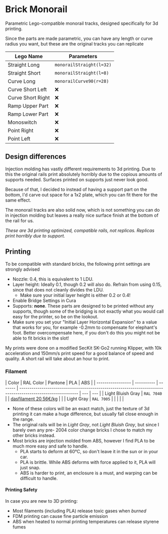 # Brick Monorail

Parametric Lego-compatible monorail tracks, designed specifically for 3d printing.

Since the parts are made parametric, you can have any length or curve radius you want,
but these are the original tracks you can replicate

| Lego Name         | Parameters               |
| ----------------- | ------------------------ |
| Straight Long     | `monorailStraight(l=32)` |
| Straight Short    | `monorailStraight(l=8)`  |
| Curve Long        | `monorailCurve90(r=28)`  |
| Curve Short Left  | ❌                       |
| Curve Short Right | ❌                       |
| Ramp Upper Part   | ❌                       |
| Ramp Lower Part   | ❌                       |
| Monoswitch        | ❌                       |
| Point Right       | ❌                       |
| Point Left        | ❌                       |

## Design differences

Injection molding has vastly different requirements to 3d printing.
Due to this the original rails print absolutely horribly due to the copious amounts of supports needed.
Surfaces printed on supports just never look good.

Because of that, I decided to instead of having a support part on the bottom, I'd carve out space for
a 1x2 plate, which you can fit there for the same effect.

The monorail tracks are also solid now, which is not something you can do in injection molding but leaves
a really nice surface finish at the bottom of the rail for us.

_These are 3d printing optimized, compatible rails, not replicas. Replicas print horribly due to support._

## Printing

To be compatible with standard bricks, the following print settings are strongly advised

- Nozzle: 0.4, this is equivalent to 1 LDU.
- Layer height: Ideally 0.1, though 0.2 will also do. Refrain from using 0.15, since that does not cleanly divides the LDU.
  - Make sure your initial layer height is either 0.2 or 0.4!
- Enable Bridge Settings in Cura
- Supports: **none**. These parts are designed to be printed without any supports, though some of the bridging is not exactly
  what you would call easy for the printer, so be on the lookout.
- Make sure you set your "Initial Layer Horizontal Expansion" to a value that works for you, for example -0.2mm to
  compensate for elephant's foot. Better overcompensate here, if you don't do this you might not be able to fit
  bricks in the slot!

My prints were done on a modified SecKit SK-Go2 running Klipper, with 10k acceleration and 150mm/s print speed for a good
balance of speed and quality. A short rail will take about an hour to print.

### Filament

| Color             | RAL Color  | Pantone | PLA                                                                                                         | ABS |
| ----------------- | ---------- | ------- | ----------------------------------------------------------------------------------------------------------- | --- | --- |
| Light Bluish Gray | `RAL 7040` |         | [dasfilament 20,56€/kg](https://www.dasfilament.de/filament-spulen/pla-1-75-mm/8/pla-filament-1-75-mm-grau) |     |
| Light Gray        | `RAL 7005` |         |                                                                                                             |     |     |

- None of these colors will be an exact match, just the texture of 3d printing it can make a huge difference, but usually fall close enough in the range.
- The original rails will be in _Light Gray_, not _Light Bluish Gray_, but since I barely own any pre- 2004 color change bricks I chose to match my other bricks instead.
- Most bricks are injection molded from ABS, however I find PLA to be much more easy and safe to handle.
  - PLA starts to deform at 60&deg;C, so don't leave it in the sun or in your car.
  - PLA is brittle. While ABS deforms with force applied to it, PLA will just snap.
  - ABS is harder to print, an enclosure is a must, and warping can be difficult to handle.

#### Printing Safety

In case you are new to 3D printing:

- Most filaments (including PLA) release toxic gases when _burned_
- FDM printing can cause fine particle emission
- ABS when heated to normal printing temperatures can release styrene fumes
